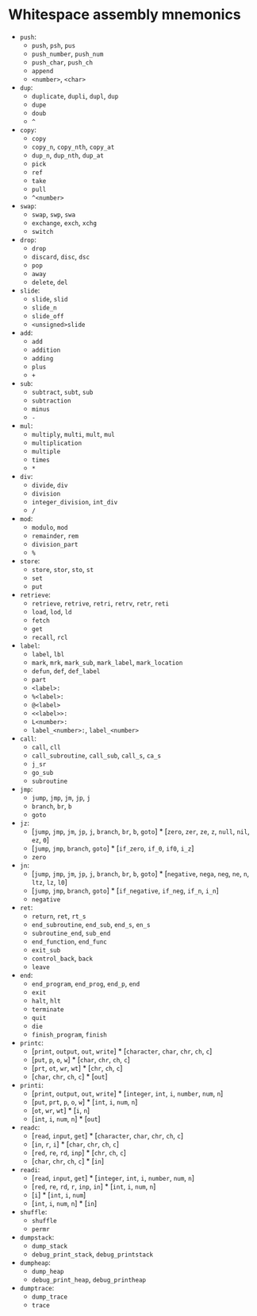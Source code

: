 # Whitespace assembly mnemonics

- `push`:
  - `push`, `psh`, `pus`
  - `push_number`, `push_num`
  - `push_char`, `push_ch`
  - `append`
  - `<number>`, `<char>`
- `dup`:
  - `duplicate`, `dupli`, `dupl`, `dup`
  - `dupe`
  - `doub`
  - `^`
- `copy`:
  - `copy`
  - `copy_n`, `copy_nth`, `copy_at`
  - `dup_n`, `dup_nth`, `dup_at`
  - `pick`
  - `ref`
  - `take`
  - `pull`
  - `^<number>`
- `swap`:
  - `swap`, `swp`, `swa`
  - `exchange`, `exch`, `xchg`
  - `switch`
- `drop`:
  - `drop`
  - `discard`, `disc`, `dsc`
  - `pop`
  - `away`
  - `delete`, `del`
- `slide`:
  - `slide`, `slid`
  - `slide_n`
  - `slide_off`
  - `<unsigned>slide`
- `add`:
  - `add`
  - `addition`
  - `adding`
  - `plus`
  - `+`
- `sub`:
  - `subtract`, `subt`, `sub`
  - `subtraction`
  - `minus`
  - `-`
- `mul`:
  - `multiply`, `multi`, `mult`, `mul`
  - `multiplication`
  - `multiple`
  - `times`
  - `*`
- `div`:
  - `divide`, `div`
  - `division`
  - `integer_division`, `int_div`
  - `/`
- `mod`:
  - `modulo`, `mod`
  - `remainder`, `rem`
  - `division_part`
  - `%`
- `store`:
  - `store`, `stor`, `sto`, `st`
  - `set`
  - `put`
- `retrieve`:
  - `retrieve`, `retrive`, `retri`, `retrv`, `retr`, `reti`
  - `load`, `lod`, `ld`
  - `fetch`
  - `get`
  - `recall`, `rcl`
- `label`:
  - `label`, `lbl`
  - `mark`, `mrk`, `mark_sub`, `mark_label`, `mark_location`
  - `defun`, `def`, `def_label`
  - `part`
  - `<label>:`
  - `%<label>:`
  - `@<label>`
  - `<<label>>:`
  - `L<number>:`
  - `label_<number>:`, `label_<number>`
- `call`:
  - `call`, `cll`
  - `call_subroutine`, `call_sub`, `call_s`, `ca_s`
  - `j_sr`
  - `go_sub`
  - `subroutine`
- `jmp`:
  - `jump`, `jmp`, `jm`, `jp`, `j`
  - `branch`, `br`, `b`
  - `goto`
- `jz`:
  - [`jump`, `jmp`, `jm`, `jp`, `j`, `branch`, `br`, `b`, `goto`] * [`zero`, `zer`, `ze`, `z`, `null`, `nil`, `ez`, `0`]
  - [`jump`, `jmp`, `branch`, `goto`] * [`if_zero`, `if_0`, `if0`, `i_z`]
  - `zero`
- `jn`:
  - [`jump`, `jmp`, `jm`, `jp`, `j`, `branch`, `br`, `b`, `goto`] * [`negative`, `nega`, `neg`, `ne`, `n`, `ltz`, `lz`, `l0`]
  - [`jump`, `jmp`, `branch`, `goto`] * [`if_negative`, `if_neg`, `if_n`, `i_n`]
  - `negative`
- `ret`:
  - `return`, `ret`, `rt_s`
  - `end_subroutine`, `end_sub`, `end_s`, `en_s`
  - `subroutine_end`, `sub_end`
  - `end_function`, `end_func`
  - `exit_sub`
  - `control_back`, `back`
  - `leave`
- `end`:
  - `end_program`, `end_prog`, `end_p`, `end`
  - `exit`
  - `halt`, `hlt`
  - `terminate`
  - `quit`
  - `die`
  - `finish_program`, `finish`
- `printc`:
  - [`print`, `output`, `out`, `write`] * [`character`, `char`, `chr`, `ch`, `c`]
  - [`put`, `p`, `o`, `w`] * [`char`, `chr`, `ch`, `c`]
  - [`prt`, `ot`, `wr`, `wt`] * [`chr`, `ch`, `c`]
  - [`char`, `chr`, `ch`, `c`] * [`out`]
- `printi`:
  - [`print`, `output`, `out`, `write`] * [`integer`, `int`, `i`, `number`, `num`, `n`]
  - [`put`, `prt`, `p`, `o`, `w`] * [`int`, `i`, `num`, `n`]
  - [`ot`, `wr`, `wt`] * [`i`, `n`]
  - [`int`, `i`, `num`, `n`] * [`out`]
- `readc`:
  - [`read`, `input`, `get`] * [`character`, `char`, `chr`, `ch`, `c`]
  - [`in`, `r`, `i`] * [`char`, `chr`, `ch`, `c`]
  - [`red`, `re`, `rd`, `inp`] * [`chr`, `ch`, `c`]
  - [`char`, `chr`, `ch`, `c`] * [`in`]
- `readi`:
  - [`read`, `input`, `get`] * [`integer`, `int`, `i`, `number`, `num`, `n`]
  - [`red`, `re`, `rd`, `r`, `inp`, `in`] * [`int`, `i`, `num`, `n`]
  - [`i`] * [`int`, `i`, `num`]
  - [`int`, `i`, `num`, `n`] * [`in`]
- `shuffle`:
  - `shuffle`
  - `permr`
- `dumpstack`:
  - `dump_stack`
  - `debug_print_stack`, `debug_printstack`
- `dumpheap`:
  - `dump_heap`
  - `debug_print_heap`, `debug_printheap`
- `dumptrace`:
  - `dump_trace`
  - `trace`
